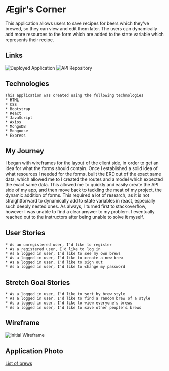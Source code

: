 
# Ægir's Corner

  This application allows users to save recipes for beers which they've brewed, so they can view and edit them later. The users can dynamically add more resources to the form which are added to the state variable which represents their recipe.

## Links

  ![Deployed Application](https://taharon.github.io/homebrew_client/#/)
  ![API Repository](https://github.com/taharon/homebrew_api)

## Technologies

    This application was created using the following technologies
    * HTML
    * CSS
    * Bootstrap
    * React
    * JavaScript
    * Axios
    * MongoDB
    * Mongoose
    * Express

## My Journey

  I began with wireframes for the layout of the client side, in order to get an idea for what the forms should contain. Once
  I established a solid idea of what resources I needed for the forms, built the ERD out of the exact same data, which allowed me to I created the routes and a model which expected the exact same data.
  This allowed me to quickly and easily create the API side of my app, and then move back to tackling the meat of my project, the dynamic addition of forms. This required a lot of research, as it is not straightforward to dynamically add to state variables in react, especially such deeply nested ones. As always, I turned first to stackoverflow, however I was unable to find a clear answer to my problem. I eventually reached out to the instructors after being unable to solve it myself.
  
## User Stories

    * As an unregistered user, I'd like to register
    * As a registered user, I'd like to log in
    * As a logged in user, I'd like to see my own brews
    * As a logged in user, I'd like to create a new brew
    * As a logged in user, I'd like to sign out
    * As a logged in user, I'd like to change my password

## Stretch Goal Stories

    * As a logged in user, I'd like to sort by brew style
    * As a logged in user, I'd like to find a random brew of a style
    * As a logged in user, I'd like to view everyone's brews
    * As a logged in user, I'd like to save other people's brews

## Wireframe

  ![Initial Wireframe](https://imgur.com/FGD9iK7)

## Application Photo

  [List of brews](https://i.imgur.com/wszLR1C.png)